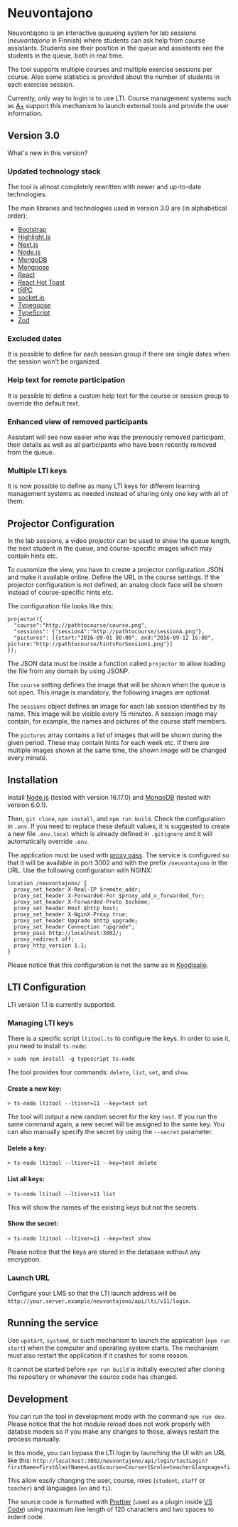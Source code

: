 # Neuvontajono

Neuvontajono is an interactive queueing system for lab sessions (_neuvontajono_ in Finnish) where students can ask
help from course assistants. Students see their position in the queue and assistants see the students in the queue,
both in real time.

The tool supports multiple courses and multiple exercise sessions per course. Also some statistics is provided about
the number of students in each exercise session.

Currently, only way to login is to use LTI. Course management systems such as [A+](https://github.com/apluslms/a-plus)
support this mechanism to launch external tools and provide the user information.

## Version 3.0

What's new in this version?

### Updated technology stack

The tool is almost completely rewritten with newer and up-to-date technologies.

The main libraries and technologies used in version 3.0 are (in alphabetical order):

- [Bootstrap](https://getbootstrap.com/)
- [Highlight.js](https://highlightjs.org/)
- [Next.js](https://nextjs.org/)
- [Node.js](https://nodejs.org/)
- [MongoDB](https://www.mongodb.com/)
- [Mongoose](https://mongoosejs.com/)
- [React](https://reactjs.org/)
- [React Hot Toast](https://react-hot-toast.com/)
- [tRPC](https://trpc.io/)
- [socket.io](https://socket.io/)
- [Typegoose](https://typegoose.github.io/typegoose/)
- [TypeScript](https://www.typescriptlang.org/)
- [Zod](https://zod.dev/)

### Excluded dates

It is possible to define for each session group if there are single dates
when the session won't be organized.

### Help text for remote participation

It is possible to define a custom help text for the course or session group
to override the default text.

### Enhanced view of removed participants

Assistant will see now easier who was the previously removed participant, their details as
well as all participants who have been recently removed from the queue.

### Multiple LTI keys

It is now possible to define as many LTI keys for different learning management systems as needed instead of
sharing only one key with all of them.

## Projector Configuration

In the lab sessions, a video projector can be used to show the queue length, the next student in the queue, and
course-specific images which may contain hints etc.

To customize the view, you have to create a projector configuration JSON and make it available online. Define the
URL in the course settings. If the projector configuration is not defined, an analog clock face will be shown
instead of course-specific hints etc.

The configuration file looks like this:

```
projector({
  "course":"http://pathtocourse/course.png",
  "sessions": {"sessionA":"http://pathtocourse/sessionA.png"},
  "pictures": [{start:"2016-09-01 08:00", end:"2016-09-12 16:00", picture:"http://pathtocourse/hintsForSession1.png"}]
});
```

The JSON data must be inside a function called `projector` to allow loading the file from any domain by using JSONP.

The `course` setting defines the image that will be shown when the queue is not open. This image is mandatory,
the following images are optional.

The `sessions` object defines an image for each lab session identified by its name. This image will be visible every
15 minutes. A session image may contain, for example, the names and pictures of the course staff members.

The `pictures` array contains a list of images that will be shown during the given period. These may contain hints for
each week etc. If there are multiple images shown at the same time, the shown image will be changed every minute.

## Installation

Install [Node.js](https://nodejs.org/en/download/) (tested with version 16.17.0) and
[MongoDB](https://www.mongodb.com/try/download/community) (tested with version 6.0.1).

Then, `git clone`, `npm install`, and `npm run build`. Check the configuration in `.env`. If you need to replace
these default values, it is suggested to create a new file `.env.local` which is already defined in `.gitignore`
and it will automatically override `.env`.

The application must be used with [proxy pass](http://nginx.org/en/docs/http/ngx_http_proxy_module.html). The
service is configured so that it will be available in port 3002 and with the prefix `/neuvontajono` in the URL.
Use the following configuration with NGINX:

```
location /neuvontajono/ {
  proxy_set_header X-Real-IP $remote_addr;
  proxy_set_header X-Forwarded-For $proxy_add_x_forwarded_for;
  proxy_set_header X-Forwarded-Proto $scheme;
  proxy_set_header Host $http_host;
  proxy_set_header X-NginX-Proxy true;
  proxy_set_header Upgrade $http_upgrade;
  proxy_set_header Connection "upgrade";
  proxy_pass http://localhost:3002/;
  proxy_redirect off;
  proxy_http_version 1.1;
}
```

Please notice that this configuration is not the same as in [Koodisailo](https://github.com/ttsirkia/koodisailo).

## LTI Configuration

LTI version 1.1 is currently supported.

### Managing LTI keys

There is a specific script `ltitool.ts` to configure the keys. In order to use it, you need to install `ts-node`:

```
> sudo npm install -g typescript ts-node
```

The tool provides four commands: `delete`, `list`, `set`, and `show`.

#### Create a new key:

```
> ts-node ltitool --ltiver=11 --key=test set
```

The tool will output a new random secret for the key `test`. If you run the same command again, a new secret will
be assigned to the same key. You can also manually specify the secret by using the `--secret` parameter.

#### Delete a key:

```
> ts-node ltitool --ltiver=11 --key=test delete
```

#### List all keys:

```
> ts-node ltitool --ltiver=11 list
```

This will show the names of the existing keys but not the secrets.

#### Show the secret:

```
> ts-node ltitool --ltiver=11 --key=test show
```

Please notice that the keys are stored in the database without any encryption.

### Launch URL

Configure your LMS so that the LTI launch address will be `http://your.server.example/neuvontajono/api/lti/v11/login`.

## Running the service

Use `upstart`, `systemd`, or such mechanism to launch the application (`npm run start`) when the computer and
operating system starts. The mechanism
must also restart the application if it crashes for some reason.

It cannot be started before `npm run build` is initially executed after cloning the repository or whenever the source
code has changed.

## Development

You can run the tool in development mode with the command `npm run dev`. Please notice that the hot module reload does
not work properly with databse models so if you make any changes to those, always restart the process manually.

In this mode, you can bypass the LTI login by launching the UI with an URL like this:
`http://localhost:3002/neuvontajono/api/login/testLogin?firstName=First&lastName=Last&course=Course+1&role=teacher&language=fi`

This allow easily changing the user, course, roles (`student`, `staff` or `teacher`) and languages (`en` and `fi`).

The source code is formatted with [Prettier](https://prettier.io/) (used as a plugin inside [VS Code](https://code.visualstudio.com/))
using maximum line length of 120 characters and two spaces to indent code.

